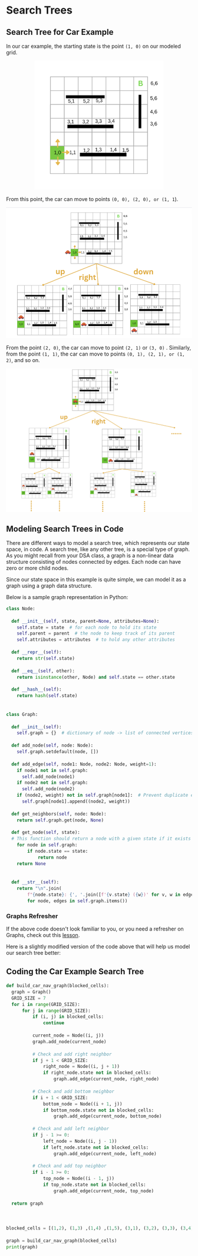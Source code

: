 # Search Trees


## Search Tree for Car Example

In our car example, the starting state is the point `(1, 0)` on our modeled grid.

<p align="center">
<img src="../../images/car-state-1.png" width = "350px"/>
</p>

From this point, the car can move to points `(0, 0), (2, 0), or (1, 1`).

<p align="center">
<img src="../../images/car-state-2.png" />
</p>

From the point `(2, 0)`, the car can move to point `(2, 1)` or `(3, 0)` . Similarly, from the point `(1, 1)`, the car can move to points `(0, 1), (2, 1), or (1, 2)`, and so on.

<p align="center">
<img src="../../images/car-state-3.png" />
</p>

## Modeling Search Trees in Code

There are different ways to model a search tree, which represents our state space, in code. A search tree, like any other tree, is a special type of graph. As you might recall from your DSA class, a graph is a non-linear data structure consisting of nodes connected by edges. Each node can have zero or more child nodes.

Since our state space in this example is quite simple, we can model it as a graph using a graph data structure.

Below is a sample graph representation in Python:

```python
class Node:

  def __init__(self, state, parent=None, attributes=None):
    self.state = state  # for each node to hold its state
    self.parent = parent  # the node to keep track of its parent
    self.attributes = attributes  # to hold any other attributes

  def __repr__(self):
    return str(self.state)

  def __eq__(self, other):
    return isinstance(other, Node) and self.state == other.state

  def __hash__(self):
    return hash(self.state)


class Graph:

  def __init__(self):
    self.graph = {}  # dictionary of node -> list of connected vertices

  def add_node(self, node: Node):
    self.graph.setdefault(node, [])

  def add_edge(self, node1: Node, node2: Node, weight=1):
    if node1 not in self.graph:
      self.add_node(node1)
    if node2 not in self.graph:
      self.add_node(node2)
    if (node2, weight) not in self.graph[node1]:  # Prevent duplicate edges
      self.graph[node1].append((node2, weight))

  def get_neighbors(self, node: Node):
    return self.graph.get(node, None)

  def get_node(self, state):
  # This function should return a node with a given state if it exists in the graph
    for node in self.graph:
        if node.state == state:
            return node
    return None


  def __str__(self):
    return "\n".join(
        f"{node.state}: {', '.join([f'{v.state} ({w})' for v, w in edges])}"
        for node, edges in self.graph.items())

```

### Graphs Refresher

If the above code doesn't look familiar to you, or you need a refresher on Graphs, check out this [lesson](../../refreshers/graphs.md).

Here is a slightly modified version of the code above that will help us model our search tree better:

## Coding the Car Example Search Tree

```python
def build_car_nav_graph(blocked_cells):
  graph = Graph()
  GRID_SIZE = 7
  for i in range(GRID_SIZE):
      for j in range(GRID_SIZE):
          if (i, j) in blocked_cells:
              continue

          current_node = Node((i, j))
          graph.add_node(current_node)

          # Check and add right neighbor
          if j + 1 < GRID_SIZE:
              right_node = Node((i, j + 1))
              if right_node.state not in blocked_cells:
                  graph.add_edge(current_node, right_node)

          # Check and add bottom neighbor
          if i + 1 < GRID_SIZE:
              bottom_node = Node((i + 1, j))
              if bottom_node.state not in blocked_cells:
                  graph.add_edge(current_node, bottom_node)

          # Check and add left neighbor
          if j - 1 >= 0:
              left_node = Node((i, j - 1))
              if left_node.state not in blocked_cells:
                  graph.add_edge(current_node, left_node)

          # Check and add top neighbor
          if i - 1 >= 0:
              top_node = Node((i - 1, j))
              if top_node.state not in blocked_cells:
                  graph.add_edge(current_node, top_node)

  return graph



blocked_cells = [(1,2), (1,3) ,(1,4) ,(1,5), (3,1), (3,2), (3,3), (3,4), (5,1), (5,2),(5,3),(3,6), (4,6), (5,6)]

graph = build_car_nav_graph(blocked_cells)
print(graph)
```
